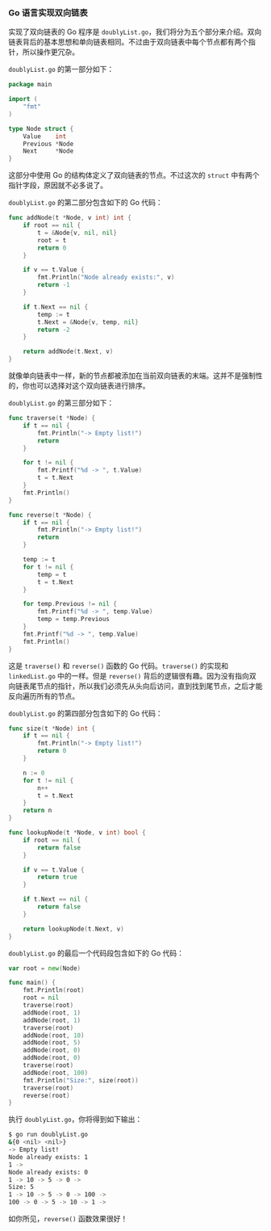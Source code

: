 ### Go 语言实现双向链表

实现了双向链表的 Go 程序是 `doublyList.go`，我们将分为五个部分来介绍。双向链表背后的基本思想和单向链表相同。不过由于双向链表中每个节点都有两个指针，所以操作更冗杂。

`doublyList.go` 的第一部分如下：

```go
package main

import (
	"fmt"
)

type Node struct {
	Value    int
	Previous *Node
	Next     *Node
}
```

这部分中使用 Go 的结构体定义了双向链表的节点。不过这次的 `struct` 中有两个指针字段，原因就不必多说了。

`doublyList.go` 的第二部分包含如下的 Go 代码：

```go
func addNode(t *Node, v int) int {
	if root == nil {
		t = &Node{v, nil, nil}
		root = t
		return 0
	}

	if v == t.Value {
		fmt.Println("Node already exists:", v)
		return -1
	}

	if t.Next == nil {
		temp := t
		t.Next = &Node{v, temp, nil}
		return -2
	}

	return addNode(t.Next, v)
}
```

就像单向链表中一样，新的节点都被添加在当前双向链表的末端。这并不是强制性的，你也可以选择对这个双向链表进行排序。

`doublyList.go` 的第三部分如下：

```go
func traverse(t *Node) {
	if t == nil {
		fmt.Println("-> Empty list!")
		return
	}

	for t != nil {
		fmt.Printf("%d -> ", t.Value)
		t = t.Next
	}
	fmt.Println()
}

func reverse(t *Node) {
	if t == nil {
		fmt.Println("-> Empty list!")
		return
	}

	temp := t
	for t != nil {
		temp = t
		t = t.Next
	}

	for temp.Previous != nil {
		fmt.Printf("%d -> ", temp.Value)
		temp = temp.Previous
	}
	fmt.Printf("%d -> ", temp.Value)
	fmt.Println()
}
```

这是 `traverse()` 和 `reverse()` 函数的 Go 代码。`traverse()` 的实现和 `linkedList.go` 中的一样。但是 `reverse()` 背后的逻辑很有趣。因为没有指向双向链表尾节点的指针，所以我们必须先从头向后访问，直到找到尾节点，之后才能反向遍历所有的节点。

`doublyList.go` 的第四部分包含如下的 Go 代码：

```go
func size(t *Node) int {
	if t == nil {
		fmt.Println("-> Empty list!")
		return 0
	}

	n := 0
	for t != nil {
		n++
		t = t.Next
	}
	return n
}

func lookupNode(t *Node, v int) bool {
	if root == nil {
		return false
	}

	if v == t.Value {
		return true
	}

	if t.Next == nil {
		return false
	}

	return lookupNode(t.Next, v)
}
```

`doublyList.go` 的最后一个代码段包含如下的 Go 代码：

```go
var root = new(Node)

func main() {
	fmt.Println(root)
	root = nil
	traverse(root)
	addNode(root, 1)
	addNode(root, 1)
	traverse(root)
	addNode(root, 10)
	addNode(root, 5)
	addNode(root, 0)
	addNode(root, 0)
	traverse(root)
	addNode(root, 100)
	fmt.Println("Size:", size(root))
	traverse(root)
	reverse(root)
}
```

执行 `doublyList.go`，你将得到如下输出：

```sh
$ go run doublyList.go
&{0 <nil> <nil>}
-> Empty list!
Node already exists: 1
1 -> 
Node already exists: 0
1 -> 10 -> 5 -> 0 -> 
Size: 5
1 -> 10 -> 5 -> 0 -> 100 -> 
100 -> 0 -> 5 -> 10 -> 1 ->
```

如你所见，`reverse()` 函数效果很好！